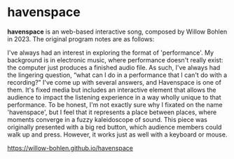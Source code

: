 # havenspace

**havenspace** is an web-based interactive song, composed by Willow Bohlen in 2023. The original program notes are as follows:

I've always had an interest in exploring the format of 'performance'. My background is in electronic music, where performance doesn't really exist: the computer just produces a finished audio file. As such, I've always had the lingering question, “what can I do in a performance that I can't do with a recording?” I've come up with several answers, and Havenspace is one of them. It's fixed media but includes an interactive element that allows the audience to impact the listening experience in a way wholly unique to that performance. To be honest, I'm not exactly sure why I fixated on the name 'havenspace', but I feel that it represents a place between places, where moments converge in a fuzzy kaleidoscope of sound. This piece was originally presented with a big red button, which audience members could walk up and press. However, it works just as well with a keyboard or mouse.

https://willow-bohlen.github.io/havenspace
